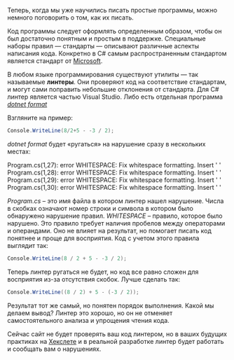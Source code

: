 Теперь, когда мы уже научились писать простые программы, можно немного поговорить о том, как их писать.

Код программы следует оформлять определенным образом, чтобы он был достаточно понятным и простым в поддержке. Специальные наборы правил — стандарты — описывают различные аспекты написания кода. Конкретно в C# самым распространенным стандартом является стандарт от [Microsoft](https://docs.microsoft.com/en-us/dotnet/csharp/fundamentals/coding-style/coding-conventions).

В любом языке программирования существуют утилиты — так называемые **линтеры**. Они проверяют код на соответствие стандартам, и могут сами поправить небольшие отклонения от стандарта. Для C# линтер является частью Visual Studio. Либо есть отдельная программа *[dotnet format](https://github.com/dotnet/format)*

Взгляните на пример:

```cs
Console.WriteLine(8/2+5 - -3 / 2);
```

*dotnet format* будет «ругаться» на нарушение сразу в нескольких местах:

Program.cs(1,27): error WHITESPACE: Fix whitespace formatting. Insert ' '
Program.cs(1,28): error WHITESPACE: Fix whitespace formatting. Insert ' '
Program.cs(1,29): error WHITESPACE: Fix whitespace formatting. Insert ' '
Program.cs(1,30): error WHITESPACE: Fix whitespace formatting. Insert ' '

*Program.cs* – это имя файла в котором линтер нашел нарушение. Числа в скобках означают номер строки и символа в котором было обнаружено нарушение правил. *WHITESPACE* – правило, которое было нарушено. Это правило требует наличия пробелов между операторами и операндами. Оно не влияет на результат, но помогает писать код понятнее и проще для восприятия. Код с учетом этого правила выглядит так:

```cs
Console.WriteLine(8 / 2 + 5 - -3 / 2);
```

Теперь линтер ругаться не будет, но код все равно сложен для восприятия из-за отсутствия скобок. Лучше сделать так:

```cs
Console.WriteLine((8 / 2) + 5 - (-3 / 2));
```

Результат тот же самый, но понятен порядок выполнения. Какой мы делаем вывод? Линтер это хорошо, но он не отменяет самостоятельного анализа и упрощения чтения кода.

Сейчас сайт не будет проверять ваш код линтером, но в ваших будущих практиках на [Хекслете](https://ru.hexlet.io) и в реальной разработке линтер будет работать и сообщать вам о нарушениях.
